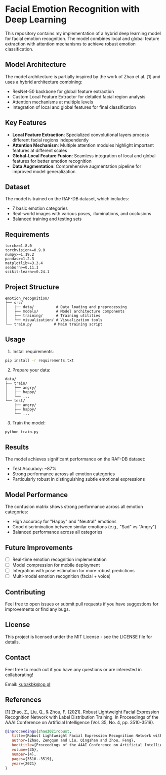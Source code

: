 # Facial Emotion Recognition with Deep Learning

This repository contains my implementation of a hybrid deep learning model for facial emotion recognition. The model combines local and global feature extraction with attention mechanisms to achieve robust emotion classification.

## Model Architecture

The model architecture is partially inspired by the work of Zhao et al. [1] and uses a hybrid architecture combining:
- ResNet-50 backbone for global feature extraction
- Custom Local Feature Extractor for detailed facial region analysis
- Attention mechanisms at multiple levels
- Integration of local and global features for final classification

## Key Features

- **Local Feature Extraction**: Specialized convolutional layers process different facial regions independently
- **Attention Mechanism**: Multiple attention modules highlight important features at different scales
- **Global-Local Feature Fusion**: Seamless integration of local and global features for better emotion recognition
- **Data Augmentation**: Comprehensive augmentation pipeline for improved model generalization

## Dataset

The model is trained on the RAF-DB dataset, which includes:
- 7 basic emotion categories
- Real-world images with various poses, illuminations, and occlusions
- Balanced training and testing sets

## Requirements

```
torch>=1.8.0
torchvision>=0.9.0
numpy>=1.19.2
pandas>=1.2.3
matplotlib>=3.3.4
seaborn>=0.11.1
scikit-learn>=0.24.1
```

## Project Structure

```
emotion_recognition/
├── src/
│   ├── data/          # Data loading and preprocessing
│   ├── models/        # Model architecture components
│   ├── training/      # Training utilities
│   └── visualization/ # Visualization tools
└── train.py          # Main training script
```

## Usage

1. Install requirements:
```bash
pip install -r requirements.txt
```

2. Prepare your data:
```
data/
├── train/
│   ├── angry/
│   ├── happy/
│   └── ...
└── test/
    ├── angry/
    ├── happy/
    └── ...
```

3. Train the model:
```bash
python train.py
```

## Results

The model achieves significant performance on the RAF-DB dataset:
- Test Accuracy: ~87%
- Strong performance across all emotion categories
- Particularly robust in distinguishing subtle emotional expressions

## Model Performance

The confusion matrix shows strong performance across all emotion categories:
- High accuracy for "Happy" and "Neutral" emotions
- Good discrimination between similar emotions (e.g., "Sad" vs "Angry")
- Balanced performance across all categories

## Future Improvements

- [ ] Real-time emotion recognition implementation
- [ ] Model compression for mobile deployment
- [ ] Integration with pose estimation for more robust predictions
- [ ] Multi-modal emotion recognition (facial + voice)

## Contributing

Feel free to open issues or submit pull requests if you have suggestions for improvements or find any bugs.

## License

This project is licensed under the MIT License - see the LICENSE file for details.

## Contact

Feel free to reach out if you have any questions or are interested in collaborating!

Email: kubakbk@op.pl

## References

[1] Zhao, Z., Liu, Q., & Zhou, F. (2021). Robust Lightweight Facial Expression Recognition Network with Label Distribution Training. In Proceedings of the AAAI Conference on Artificial Intelligence (Vol. 35, No. 4, pp. 3510-3519).

```bibtex
@inproceedings{zhao2021robust,
   title={Robust Lightweight Facial Expression Recognition Network with Label Distribution Training},
   author={Zhao, Zengqun and Liu, Qingshan and Zhou, Feng},
   booktitle={Proceedings of the AAAI Conference on Artificial Intelligence},
   volume={35},
   number={4},
   pages={3510--3519},
   year={2021}
}
```
